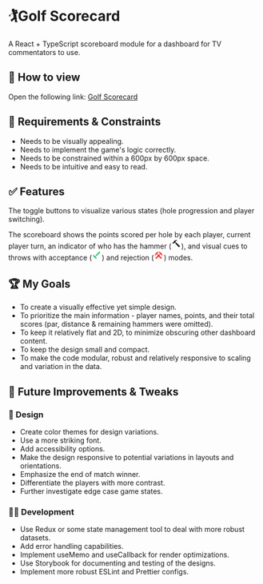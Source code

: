 # 🏌️Golf Scorecard

A React + TypeScript scoreboard module for a dashboard for TV commentators to use.

## 👀 How to view

Open the following link:
[Golf Scorecard ](https://niravbeni.github.io/Golf-Scorecard/)

## 📏 Requirements & Constraints

- Needs to be visually appealing.
- Needs to implement the game's logic correctly.
- Needs to be constrained within a 600px by 600px space.
- Needs to be intuitive and easy to read.

## ✅ Features

The toggle buttons to visualize various states (hole progression and player switching).

The scoreboard shows the points scored per hole by each player, current player turn, an indicator of who has the hammer (<img src="./src/assets/png/hammer.png" width="20" height="20" alt="Hammer Icon">), and visual cues to throws with acceptance (<img src="./src/assets/png/tick.png" width="20" height="20" alt="Tick Icon">) and rejection (<img src="./src/assets/png/cross.png" width="20" height="20" alt="Cross Icon">) modes.

## 🏆 My Goals

- To create a visually effective yet simple design.
- To prioritize the main information - player names, points, and their total scores (par, distance & remaining hammers were omitted).
- To keep it relatively flat and 2D, to minimize obscuring other dashboard content.
- To keep the design small and compact.
- To make the code modular, robust and relatively responsive to scaling and variation in the data.

## 🔮 Future Improvements & Tweaks

### 🎨 Design

- Create color themes for design variations.
- Use a more striking font.
- Add accessibility options.
- Make the design responsive to potential variations in layouts and orientations.
- Emphasize the end of match winner.
- Differentiate the players with more contrast.
- Further investigate edge case game states.

### 👨‍💻 Development

- Use Redux or some state management tool to deal with more robust datasets.
- Add error handling capabilities.
- Implement useMemo and useCallback for render optimizations.
- Use Storybook for documenting and testing of the designs.
- Implement more robust ESLint and Prettier configs.
